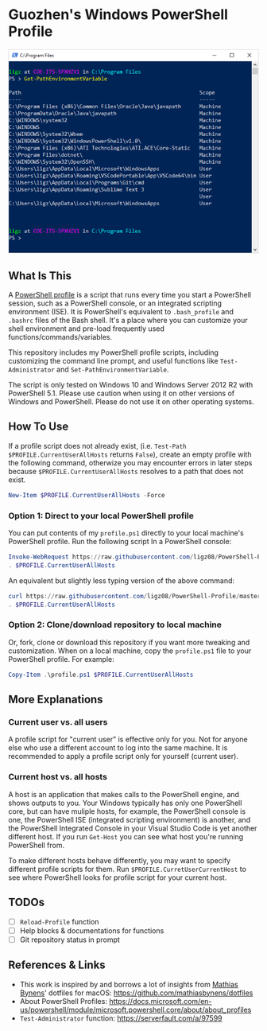 # Guozhen's Windows PowerShell Profile
![demo](img/demo.png)

## What Is This
A [PowerShell profile](https://docs.microsoft.com/en-us/powershell/module/microsoft.powershell.core/about/about_profiles) is a script that runs every time you start a PowerShell session, such as a PowerShell console, or an integrated scripting environment (ISE). It is PowerShell's equivalent to `.bash_profile` and `.bashrc` files of the Bash shell. It's a place where you can customize your shell environment and pre-load frequently used functions/commands/variables.

This repository includes my PowerShell profile scripts, including customizing the command line prompt, and useful functions like `Test-Administrator` and `Set-PathEnvironmentVariable`.

The script is only tested on Windows 10 and Windows Server 2012 R2 with PowerShell 5.1. Please use caution when using it on other versions of Windows and PowerShell. Please do not use it on other operating systems.

## How To Use

If a profile script does not already exist, (i.e. `Test-Path $PROFILE.CurrentUserAllHosts` returns `False`), create an empty profile with the following command, otherwize you may encounter errors in later steps because `$PROFILE.CurrentUserAllHosts` resolves to a path that does not exist.
```powershell
New-Item $PROFILE.CurrentUserAllHosts -Force
```

### Option 1: Direct to your local PowerShell profile
You can put contents of my `profile.ps1` directly to your local machine's PowerShell profile. 
Run the following script In a PowerShell console:
```powershell
Invoke-WebRequest https://raw.githubusercontent.com/ligz08/PowerShell-Profile/master/profile.ps1 | Select-Object -ExpandProperty Content | Out-File $PROFILE.CurrentUserAllHosts
. $PROFILE.CurrentUserAllHosts
```

An equivalent but slightly less typing version of the above command:
```powershell
curl https://raw.githubusercontent.com/ligz08/PowerShell-Profile/master/profile.ps1 | select -exp Content > $PROFILE.CurrentUserAllHosts
. $PROFILE.CurrentUserAllHosts
```

### Option 2: Clone/download repository to local machine
Or, fork, clone or download this repository if you want more tweaking and customization.
When on a local machine, copy the `profile.ps1` file to your PowerShell profile. For example:
```powershell
Copy-Item .\profile.ps1 $PROFILE.CurrentUserAllHosts
```

## More Explanations
### Current user vs. all users
A profile script for "current user" is effective only for you. Not for anyone else who use a different account to log into the same machine. It is recommended to apply a profile script only for yourself (current user).

### Current host vs. all hosts
A host is an application that makes calls to the PowerShell engine, and shows outputs to you. Your Windows typically has only one PowerShell core, but can have muliple hosts, for example, the PowerShell console is one, the PowerShell ISE (integrated scripting environment) is another, and the PowerShell Integrated Console in your Visual Studio Code is yet another different host. 
If you run `Get-Host` you can see what host you're running PowerShell from.

To make different hosts behave differently, you may want to specify different profile scripts for them. Run `$PROFILE.CurretUserCurrentHost` to see where PowerShell looks for profile script for your current host.

## TODOs
- [ ] `Reload-Profile` function
- [ ] Help blocks & documentations for functions
- [ ] Git repository status in prompt

## References & Links
- This work is inspired by and borrows a lot of insights from [Mathias Bynens](https://mathiasbynens.be/)' dotfiles for macOS: https://github.com/mathiasbynens/dotfiles
- About PowerShell Profiles: https://docs.microsoft.com/en-us/powershell/module/microsoft.powershell.core/about/about_profiles
- `Test-Administrator` function: https://serverfault.com/a/97599
